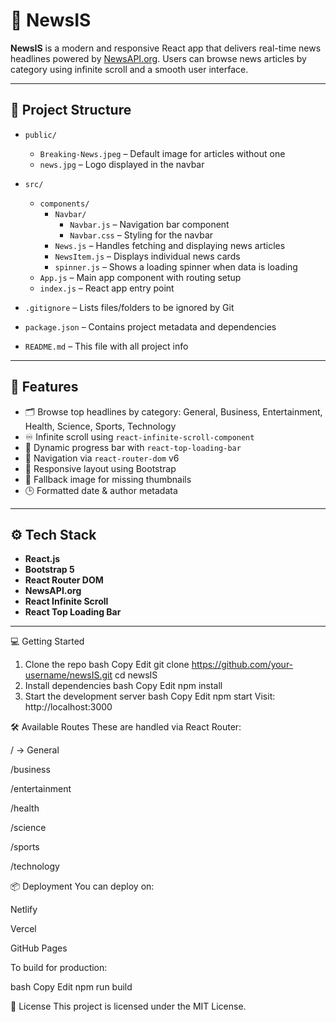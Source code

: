 # 📰 NewsIS

**NewsIS** is a modern and responsive React app that delivers real-time news headlines powered by [NewsAPI.org](https://newsapi.org/). Users can browse news articles by category using infinite scroll and a smooth user interface.

---

## 📁 Project Structure

- `public/`
  - `Breaking-News.jpeg` – Default image for articles without one
  - `news.jpg` – Logo displayed in the navbar

- `src/`
  - `components/`
    - `Navbar/`
      - `Navbar.js` – Navigation bar component
      - `Navbar.css` – Styling for the navbar
    - `News.js` – Handles fetching and displaying news articles
    - `NewsItem.js` – Displays individual news cards
    - `spinner.js` – Shows a loading spinner when data is loading
  - `App.js` – Main app component with routing setup
  - `index.js` – React app entry point

- `.gitignore` – Lists files/folders to be ignored by Git
- `package.json` – Contains project metadata and dependencies
- `README.md` – This file with all project info


---

## 🚀 Features

- 🗂️ Browse top headlines by category: General, Business, Entertainment, Health, Science, Sports, Technology
- ♾️ Infinite scroll using `react-infinite-scroll-component`
- 🎯 Dynamic progress bar with `react-top-loading-bar`
- 🧭 Navigation via `react-router-dom` v6
- 📱 Responsive layout using Bootstrap
- 📰 Fallback image for missing thumbnails
- 🕒 Formatted date & author metadata

---

## ⚙️ Tech Stack

- **React.js**
- **Bootstrap 5**
- **React Router DOM**
- **NewsAPI.org**
- **React Infinite Scroll**
- **React Top Loading Bar**

---

💻 Getting Started
1. Clone the repo
bash
Copy
Edit
git clone https://github.com/your-username/newsIS.git
cd newsIS
2. Install dependencies
bash
Copy
Edit
npm install
3. Start the development server
bash
Copy
Edit
npm start
Visit: http://localhost:3000

🛠 Available Routes
These are handled via React Router:

/ → General

/business

/entertainment

/health

/science

/sports

/technology

📦 Deployment
You can deploy on:

Netlify

Vercel

GitHub Pages

To build for production:

bash
Copy
Edit
npm run build

📄 License
This project is licensed under the MIT License.
